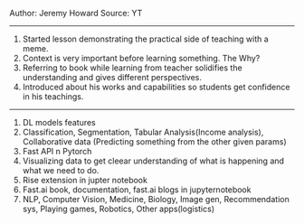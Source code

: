 Author: Jeremy Howard
Source: YT

---
1) Started lesson demonstrating the practical side of teaching with a meme.
2) Context is very important before learning something. The Why?
3) Referring to book while learning from teacher solidifies the understanding and gives different perspectives.
4) Introduced about his works and capabilities so students get confidence in his teachings.

---
1) DL models features
2) Classification, Segmentation, Tabular Analysis(Income analysis), Collaborative data (Predicting something from the other given params)
3) Fast API n Pytorch
4) Visualizing data to get cleear understanding of what is happening and what we need to do.
5) Rise extension in jupter notebook
6) Fast.ai book, documentation, fast.ai blogs in jupyternotebook
7) NLP, Computer Vision, Medicine, Biology, Image gen, Recommendation sys, Playing games, Robotics, Other apps(logistics)